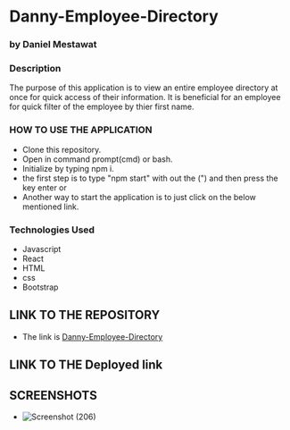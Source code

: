 # Danny-Employee-Directory

### by Daniel Mestawat

### Description
The purpose of this application is to view an entire employee directory at once for quick access of their information. It is beneficial for an employee for quick filter of the employee by thier first name.


### HOW TO USE THE APPLICATION

- Clone this repository.
- Open in command prompt(cmd) or bash.
- Initialize by typing npm i.
- the first step is to type "npm start" with out the (") and then press the key enter or
- Another way to start the application is to just click on the below mentioned link.



### Technologies Used

- Javascript
- React
- HTML
- css
- Bootstrap



## LINK TO THE REPOSITORY

- The link is [Danny-Employee-Directory](https://github.com/danny1215/Danny-Employee-Directory)

## LINK TO THE Deployed link




## SCREENSHOTS

- ![Screenshot (206)](https://user-images.githubusercontent.com/59859358/113210990-e3117100-9242-11eb-968d-15abfc9bdae6.png)



